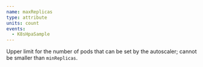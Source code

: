 ```yaml
---
name: maxReplicas
type: attribute
units: count
events:
  - K8sHpaSample
---
```


Upper limit for the number of pods that can be set by the autoscaler; cannot be smaller than `minReplicas`.
